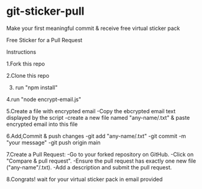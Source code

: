 # git-sticker-pull
Make your first meaningful commit &amp; receive free virtual sticker pack

Free Sticker for a Pull Request

Instructions

1.Fork this repo

2.Clone this repo

3. run "npm install"

4.run "node encrypt-email.js"

5.Create a file with encrypted email
-Copy the ebcrypted email text displayed by the script
-create a new file named "any-name/<your-github-username>.txt" & paste encrypted email into this file

6.Add,Commit & push changes
-git add "any-name/<your-github-username>.txt"
-git commit -m "your message"
-git push origin main

7.Create a Pull Request:
-Go to your forked repository on GitHub.
-Click on "Compare & pull request".
-Ensure the pull request has exactly one new file ("any-name"/<your-github-username>.txt).
-Add a description and submit the pull request.

8.Congrats! wait for your virtual sticker pack in email provided